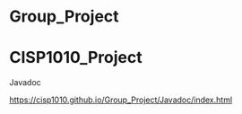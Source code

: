 # Group_Project
# CISP1010_Project

Javadoc

https://cisp1010.github.io/Group_Project/Javadoc/index.html
